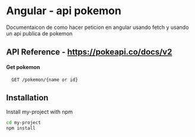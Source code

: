 
# Angular - api pokemon

Documentaicon de como hacer peticion en angular usando fetch y usando un api publica de pokemon 


## API Reference - https://pokeapi.co/docs/v2

#### Get pokemon

```http
  GET /pokemon/{name or id}
```



## Installation

Install my-project with npm

```bash
cd my-project
npm install
  
```
    